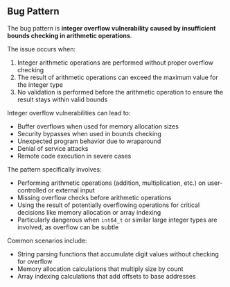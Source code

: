 ## Bug Pattern

The bug pattern is **integer overflow vulnerability caused by insufficient bounds checking in arithmetic operations**.

The issue occurs when:
1. Integer arithmetic operations are performed without proper overflow checking
2. The result of arithmetic operations can exceed the maximum value for the integer type
3. No validation is performed before the arithmetic operation to ensure the result stays within valid bounds

Integer overflow vulnerabilities can lead to:
- Buffer overflows when used for memory allocation sizes
- Security bypasses when used in bounds checking
- Unexpected program behavior due to wraparound
- Denial of service attacks
- Remote code execution in severe cases

The pattern specifically involves:
- Performing arithmetic operations (addition, multiplication, etc.) on user-controlled or external input
- Missing overflow checks before arithmetic operations
- Using the result of potentially overflowing operations for critical decisions like memory allocation or array indexing
- Particularly dangerous when `int64_t` or similar large integer types are involved, as overflow can be subtle

Common scenarios include:
- String parsing functions that accumulate digit values without checking for overflow
- Memory allocation calculations that multiply size by count
- Array indexing calculations that add offsets to base addresses
